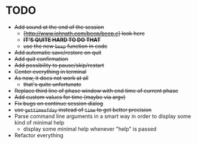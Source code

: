 # TODO

- ~~Add sound at the end of the session~~
  - ~~[http://www.johnath.com/beep/beep.c] look here~~
  - ~~**IT'S QUITE HARD TO DO THAT**~~
  - ~~use the new `beep` function in code~~
- ~~Add automatic save/restore on quit~~
- ~~Add quit confirmation~~
- ~~Add possibility to pause/skip/restart~~
- ~~Center everything in terminal~~
- ~~As now, it does not work at all~~
  - ~~that's quite unfortunate~~
- ~~Replace third line of phase window with end time of current phase~~
- ~~Add custom values for time (maybe via argv)~~
- ~~Fix bugs on continue session dialog~~
- ~~use `gettimeofday` instead of `time` to get better precision~~
- Parse command line arguments in a smart way in order to display some kind of minimal help
  - display some minimal help whenever "help" is passed
- Refactor everything

